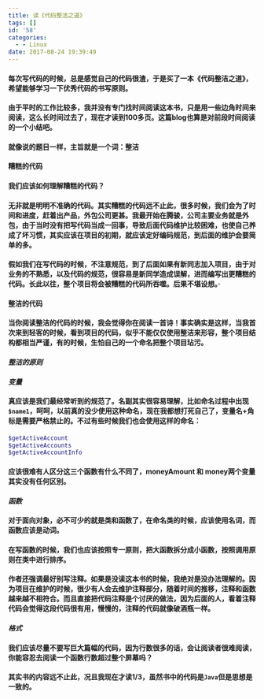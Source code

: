 ```yaml
---
title: 读《代码整洁之道》
tags: []
id: '58'
categories:
  - - Linux
date: 2017-08-24 19:39:49
---
```


#### 每次写代码的时候，总是感觉自己的代码很渣，于是买了一本《代码整洁之道》，希望能够学习一下优秀代码的书写原则。

<!-- more -->

#### 由于平时的工作比较多，我并没有专门找时间阅读这本书，只是用一些边角时间来阅读，这么长时间过去了，现在才读到100多页。这篇blog也算是对前段时间阅读的一个小结吧。

#### 就像说的题目一样，主旨就是一个词：整洁

#### 糟糕的代码

#### 我们应该如何理解糟糕的代码？

#### 无非就是明明不准确的代码。其实糟糕的代码远不止此，很多时候，我们会为了时间和进度，赶着出产品，外包公司更甚。我最开始在腾骏，公司主要业务就是外包，由于当时没有把写代码当成一回事，导致后面代码维护比较困难，也使自己养成了坏习惯，其实应该在项目的初期，就应该定好编码规范，到后面的维护会要简单的多。

#### 假如我们在写代码的时候，不注意规范，到了后面如果有新同志加入项目，由于对业务的不熟悉，以及代码的规范，很容易是新同学造成误解，进而编写出更糟糕的代码。长此以往，整个项目将会被糟糕的代码所吞噬。后果不堪设想。·

#### 整洁的代码

#### 当你阅读整洁的代码的时候，我会觉得你在阅读一首诗！事实确实是这样，当我首次来到轻客的时候，看到项目的代码，似乎不能仅仅使用整洁来形容，整个项目结构都相当严谨，有的时候，生怕自己的一个命名把整个项目玷污。

#### _整洁的原则_

#### _变量_

#### 真应该是我们最经常听到的规范了。名副其实很容易理解，比如命名过程中出现`$name1`，呵呵，以前真的没少使用这种命名，现在我都想打死自己了，变量名+角标是需要严格禁止的。不过有些时候我们也会使用这样的命名：

```php
$getActiveAccount
$getActiveAccounts
$getActiveAccountInfo
```

#### 应该很难有人区分这三个函数有什么不同了，moneyAmount 和 money两个变量其实没有任何区别。

#### _函数_

#### 对于面向对象，必不可少的就是类和函数了，在命名类的时候，应该使用名词，而函数应该是动词。

#### 在写函数的时候，我们也应该按照专一原则，把大函数拆分成小函数，按照调用原则在类中进行排序。

#### 作者还强调最好别写注释。如果是没读这本书的时候，我绝对是没办法理解的。因为项目在维护的时候，很少有人会去维护注释部分，随着时间的推移，注释和函数越来越不相符合。而且直接把代码注释是个讨厌的做法，因为后面的人，看着注释代码会觉得这段代码很有用，慢慢的，注释的代码就像破酒瓶一样。

#### _格式_

#### 我们应该尽量不要写巨大篇幅的代码，因为行数很多的话，会让阅读者很难阅读，你能容忍去阅读一个函数行数超过整个屏幕吗？

#### 其实书的内容远不止此，况且我现在才读1/3，虽然书中的代码是`Java`但是思想是一致的。